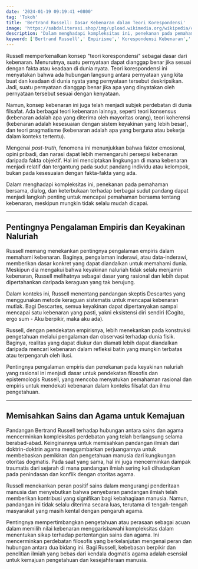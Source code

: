 ```yaml
---
date: '2024-01-19 09:19:41 +0800'
tag: 'Tokoh'
title: 'Bertrand Russell: Dasar Kebenaran dalam Teori Korespondensi'
image: 'https://sabdaliterasi.shop/img/upload.wikimedia.org/wikipedia/commons/thumb/1/18/Bertrand_Russell_photo.jpg/610px-Bertrand_Russell_photo.jpg'
description: 'Dalam menghadapi kompleksitas ini, penekanan pada pemahaman bersama, dialog, dan keterbukaan terhadap berbagai sudut pandang dapat menjadi langkah penting.'
keyword: ['Bertrand Russell',' Empirisme',' Korespondensi Kebenaran',' Russell',' Pemisahan Sains dan Agam',' Hubungan Descartes dan Russell',' Pandangan Filosofis']
---
```

<p>Russell memperkenalkan konsep "teori korespondensi" sebagai dasar dari kebenaran. Menurutnya, suatu pernyataan dapat dianggap benar jika sesuai dengan fakta atau keadaan di dunia nyata. Teori korespondensi ini menyatakan bahwa ada hubungan langsung antara pernyataan yang kita buat dan keadaan di dunia nyata yang pernyataan tersebut deskripsikan. Jadi, suatu pernyataan dianggap benar jika apa yang dinyatakan oleh pernyataan tersebut sesuai dengan kenyataan.</p><p>Namun, konsep kebenaran ini juga telah menjadi subjek perdebatan di dunia filsafat. Ada berbagai teori kebenaran lainnya, seperti teori konsensus (kebenaran adalah apa yang diterima oleh mayoritas orang), teori koherensi (kebenaran adalah kesesuaian dengan sistem keyakinan yang lebih besar), dan teori pragmatisme (kebenaran adalah apa yang berguna atau bekerja dalam konteks tertentu).</p><p>Mengenai <em>post-truth</em>, fenomena ini menunjukkan bahwa faktor emosional, opini pribadi, dan narasi dapat lebih memengaruhi persepsi kebenaran daripada fakta objektif. Hal ini menciptakan lingkungan di mana kebenaran menjadi relatif dan tergantung pada sudut pandang individu atau kelompok, bukan pada kesesuaian dengan fakta-fakta yang ada.</p><p>Dalam menghadapi kompleksitas ini, penekanan pada pemahaman bersama, dialog, dan keterbukaan terhadap berbagai sudut pandang dapat menjadi langkah penting untuk mencapai pemahaman bersama tentang kebenaran, meskipun mungkin tidak selalu mudah dicapai.</p><hr><h2>Pentingnya Pengalaman Empiris dan Keyakinan Naluriah</h2><p>Russell memang menekankan pentingnya pengalaman empiris dalam memahami kebenaran. Baginya, pengalaman inderawi, atau data-inderawi, memberikan dasar konkret yang dapat diandalkan untuk memahami dunia. Meskipun dia mengakui bahwa keyakinan naluriah tidak selalu menjamin kebenaran, Russell melihatnya sebagai dasar yang rasional dan lebih dapat dipertahankan daripada keraguan yang tak berujung.</p><p>Dalam konteks ini, Russell menentang pandangan skeptis Descartes yang menggunakan metode keraguan sistematis untuk mencapai kebenaran mutlak. Bagi Descartes, semua keyakinan dapat dipertanyakan sampai mencapai satu kebenaran yang pasti, yakni eksistensi diri sendiri (Cogito, ergo sum - Aku berpikir, maka aku ada).</p><p>Russell, dengan pendekatan empirisnya, lebih menekankan pada konstruksi pengetahuan melalui pengalaman dan observasi terhadap dunia fisik. Baginya, realitas yang dapat diukur dan diamati lebih dapat diandalkan daripada mencari kebenaran dalam refleksi batin yang mungkin terbatas atau terpengaruh oleh ilusi.</p><p>Pentingnya pengalaman empiris dan penekanan pada keyakinan naluriah yang rasional ini menjadi dasar untuk pendekatan filosofis dan epistemologis Russell, yang mencoba menyatukan pemahaman rasional dan empiris untuk mendekati kebenaran dalam konteks filsafat dan ilmu pengetahuan.</p><hr><h2>Memisahkan Sains dan Agama untuk Kemajuan</h2><p>Pandangan Bertrand Russell terhadap hubungan antara sains dan agama mencerminkan kompleksitas perdebatan yang telah berlangsung selama berabad-abad. Keinginannya untuk memisahkan pandangan ilmiah dari doktrin-doktrin agama menggambarkan perjuangannya untuk membebaskan pemikiran dan pengetahuan manusia dari kungkungan otoritas dogmatis. Pada saat yang sama, hal ini juga mencerminkan dampak traumatis dari sejarah di mana pandangan ilmiah sering kali dihadapkan pada penindasan dan konflik dengan otoritas agama.</p><p>Russell menekankan peran positif sains dalam mengurangi penderitaan manusia dan menyebutkan bahwa penyebaran pandangan ilmiah telah memberikan kontribusi yang signifikan bagi kebahagiaan manusia. Namun, pandangan ini tidak selalu diterima secara luas, terutama di tengah-tengah masyarakat yang masih kental dengan pengaruh agama.</p><p>Pentingnya mempertimbangkan pengetahuan atau perasaan sebagai acuan dalam memilih nilai kebenaran menggarisbawahi kompleksitas dalam menentukan sikap terhadap pertentangan sains dan agama. Ini mencerminkan perdebatan filosofis yang berkelanjutan mengenai peran dan hubungan antara dua bidang ini. Bagi Russell, kebebasan berpikir dan penelitian ilmiah yang bebas dari kendala dogmatis agama adalah esensial untuk kemajuan pengetahuan dan kesejahteraan manusia.</p>
